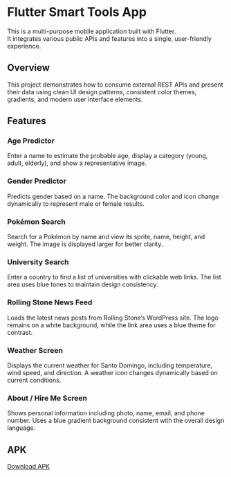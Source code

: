 # Flutter Smart Tools App

This is a multi-purpose mobile application built with Flutter.  
It integrates various public APIs and features into a single, user-friendly experience.

## Overview

This project demonstrates how to consume external REST APIs and present their data using clean UI design patterns, consistent color themes, gradients, and modern user interface elements.

## Features

### Age Predictor

Enter a name to estimate the probable age, display a category (young, adult, elderly), and show a representative image.

### Gender Predictor

Predicts gender based on a name. The background color and icon change dynamically to represent male or female results.

### Pokémon Search

Search for a Pokémon by name and view its sprite, name, height, and weight. The image is displayed larger for better clarity.

### University Search

Enter a country to find a list of universities with clickable web links. The list area uses blue tones to maintain design consistency.

### Rolling Stone News Feed

Loads the latest news posts from Rolling Stone’s WordPress site. The logo remains on a white background, while the link area uses a blue theme for contrast.

### Weather Screen

Displays the current weather for Santo Domingo, including temperature, wind speed, and direction. A weather icon changes dynamically based on current conditions.

### About / Hire Me Screen

Shows personal information including photo, name, email, and phone number. Uses a blue gradient background consistent with the overall design language.

## APK

[Download APK](https://drive.google.com/uc?export=download&id=1Qh_CU728t3a4DqwKSoOJGgDMVhWRikYm)
